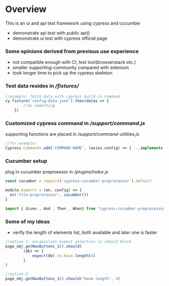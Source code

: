 
# Overview

This is an ui and api test framework using cypress and cucumber
- demonstrate api test with public api()
- demonstrate ui test with cypress official page

### Some opinions derived from previous use experience ###
- not compatible enough with CI, test tool(browserstack etc.)
- smaller supporting-community compared with selenium
- took longer time to pick up the cypress skeleton

### Test data resides in */fixtures/* ###

```javascript
//example: fetch data with cypress build-in command
cy.fixture('config-data.json').then(datas => {
        //do something
    })
```


### Customized cypress command in */support/command.js* ###
supporting functions are placed in */support/command-utilities.js*

```javascript
//for example:
Cypress.Commands.add('COMMAND-NAME', (axios,config) => { ...implements something... })
```

### Cucumber setup ###
plug in cucumber preproessor in */plugins/index.js*

```javascript
const cucumber = require('cypress-cucumber-preprocessor').default

module.exports = (on, config) => {
  on('file:preprocessor', cucumber())
}
```
```javascript
import { Given , And , Then , When} from "cypress-cucumber-preprocessor/steps";
```

### Some of my ideas ###
- verify the length of elements list, both available and later one is faster

```javascript
//option-1: encapsulate expect assertion in should block
page_obj.getNavButtons_1().should(
        ($b) => {
            expect($b).to.have.length(4)
        }
)
```

```javascript
//option-2
page_obj.getNavButtons_1().should('have.length', 4)
```



